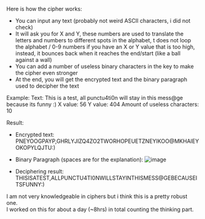 Here is how the cipher works:
- You can input any text (probably not weird ASCII characters, i did not check)
- It will ask you for X and Y, these numbers are used to translate the letters and numbers to different spots in the alphabet, t does not loop the alphabet / 0-9 numbers if you have an X or Y value that is too high, instead, it bounces back when it reaches the end/start (like a ball against a wall)
- You can add a number of useless binary characters in the key to make the cipher even stronger
- At the end, you will get the encrypted text and the binary paragraph used to decipher the text


Example:
Text: This is a test, all punctu4ti0n will stay in this mess@ge because its funny :)
X value: 56
Y value: 404
Amount of useless characters: 10

Result:
- Encrypted text: PNEYOOGPAYP,GHRLYJIZQ4ZO2TWORHOPEUETZNEYIKOO@MKHAIEYOKOPYLQJTU:)

- Binary Paragraph (spaces are for the explanation):
![image](https://github.com/Chultos/encrypTed/assets/65951441/ea62f056-8e8d-4fdc-9ef6-e4da7524b397)

- Deciphering result: THISISATEST,ALLPUNCTU4TI0NWILLSTAYINTHISMESS@GEBECAUSEITSFUNNY:)


I am not very knowledgeable in ciphers but i think this is a pretty robust one.  
I worked on this for about a day (~8hrs) in total counting the thinking part.  
